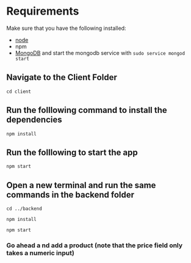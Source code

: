 # Requirements
Make sure that you have the following installed:
- [node](https://www.digitalocean.com/community/tutorials/how-to-install-node-js-on-ubuntu-18-04) 
- npm 
- [MongoDB](https://docs.mongodb.com/manual/tutorial/install-mongodb-on-ubuntu/) and start the mongodb service with `sudo service mongod start`

## Navigate to the Client Folder 
 `cd client`

## Run the folllowing command to install the dependencies 
 `npm install`

## Run the folllowing to start the app
 `npm start`

## Open a new terminal and run the same commands in the backend folder
 `cd ../backend`

 `npm install`

 `npm start`
 <!--Windows PowerShell
Copyright (C) Microsoft Corporation. All rights reserved.

Try the new cross-platform PowerShell https://aka.ms/pscore6

PS C:\Users\To\Desktop\yolo> cd ../backend
cd : Cannot find path 'C:\Users\To\Desktop\backend' because it does not exist.
At line:1 char:1
+ cd ../backend
+ ~~~~~~~~~~~~~
    + CategoryInfo          : ObjectNotFound: (C:\Users\To\Desktop\backend:Strin 
   g) [Set-Location], ItemNotFoundException
    + FullyQualifiedErrorId : PathNotFound,Microsoft.PowerShell.Commands.SetLoca 
   tionCommand
 
PS C:\Users\To\Desktop\yolo> cd backend
PS C:\Users\To\Desktop\yolo\backend> npm install
npm WARN old lockfile
f npm,
npm WARN old lockfile so supplemental metadata must be fetched from the registry. 
npm WARN old lockfile
npm WARN old lockfile This is a one-time fix-up, please be patient...
npm WARN old lockfile

added 150 packages, and audited 151 packages in 45s

  run `npm fund` for details

10 vulnerabilities (4 moderate, 3 high, 3 critical)

To address all issues, run:
  npm audit fix

Run `npm audit` for details.
PS C:\Users\To\Desktop\yolo\backend> npm audit fix

added 6 packages, removed 2 packages, changed 15 packages, and audited 155 packages in 12s

5 packages are looking for funding
  run `npm fund` for details

found 0 vulnerabilities
PS C:\Users\To\Desktop\yolo\backend> npm start

> yolo_app@1.0.0 start
> node server.js

Server listening on port 5000
Database connected successfully-->

 ### Go ahead a nd add a product (note that the price field only takes a numeric input)
